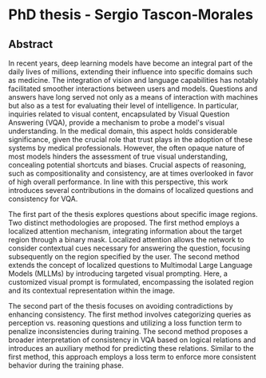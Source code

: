 # PhD thesis - Sergio Tascon-Morales

##  Abstract 

In recent years, deep learning models have become an integral part of the daily lives of millions, extending their influence into specific domains such as medicine. The integration of vision and language capabilities has notably facilitated smoother interactions between users and models. Questions and answers have long served not only as a means of interaction with machines but also as a test for evaluating their level of intelligence. In particular, inquiries related to visual content, encapsulated by Visual Question Answering (VQA), provide a mechanism to probe a model's visual understanding. In the medical domain, this aspect holds considerable significance, given the crucial role that trust plays in the adoption of these systems by medical professionals. However, the often opaque nature of most models hinders the assessment of true visual understanding, concealing potential shortcuts and biases. Crucial aspects of reasoning, such as compositionality and consistency, are at times overlooked in favor of high overall performance. In line with this perspective, this work introduces several contributions in the domains of localized questions and consistency for VQA.

The first part of the thesis explores questions about specific image regions. Two distinct methodologies are proposed. The first method employs a localized attention mechanism, integrating information about the target region through a binary mask. Localized attention allows the network to consider contextual cues necessary for answering the question, focusing subsequently on the region specified by the user. The second method extends the concept of localized questions to Multimodal Large Language Models (MLLMs) by introducing targeted visual prompting. Here, a customized visual prompt is formulated, encompassing the isolated region and its contextual representation within the image.

The second part of the thesis focuses on avoiding contradictions by enhancing consistency. The first method involves categorizing queries as perception vs. reasoning questions and utilizing a loss function term to penalize inconsistencies during training. The second method proposes a broader interpretation of consistency in VQA based on logical relations and introduces an auxiliary method for predicting these relations. Similar to the first method, this approach employs a loss term to enforce more consistent behavior during the training phase.
